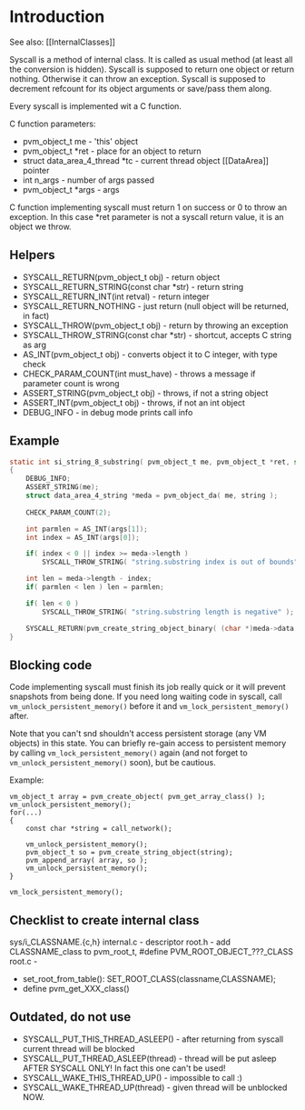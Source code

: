 # Introduction #

See also: [[InternalClasses]]

Syscall is a method of internal class. It is called as usual method (at least all the conversion is hidden). 
Syscall is supposed to return one object or return nothing. Otherwise it can throw an exception.
Syscall is supposed to decrement refcount for its object arguments or save/pass them along.

Every syscall is implemented wit a C function.

C function parameters: 
* pvm_object_t me - 'this' object
* pvm_object_t *ret - place for an object to return
* struct data_area_4_thread *tc - current thread object [[DataArea]] pointer
* int n_args - number of args passed
* pvm_object_t *args - args

C function implementing syscall must return 1 on success or 0 to throw an exception. In this case *ret parameter
is not a syscall return value, it is an object we throw.

## Helpers ##

  * SYSCALL\_RETURN(pvm_object_t obj) - return object
  * SYSCALL\_RETURN\_STRING(const char *str) - return string
  * SYSCALL\_RETURN\_INT(int retval) - return integer
  * SYSCALL\_RETURN\_NOTHING - just return (null object will be returned, in fact)
  * SYSCALL\_THROW(pvm_object_t obj) - return by throwing an exception
  * SYSCALL\_THROW\_STRING(const char *str) - shortcut, accepts C string as arg
  * AS\_INT(pvm_object_t obj) - converts object it to C integer, with type check
  * CHECK\_PARAM\_COUNT(int must\_have) - throws a message if parameter count is wrong
  * ASSERT\_STRING(pvm_object_t obj) - throws, if not a string object
  * ASSERT\_INT(pvm_object_t obj) - throws, if not an int object
  * DEBUG\_INFO - in debug mode prints call info

## Example ##

```c
static int si_string_8_substring( pvm_object_t me, pvm_object_t *ret, struct data_area_4_thread *tc, int n_args, pvm_object_t *args )
{
    DEBUG_INFO;
    ASSERT_STRING(me);
    struct data_area_4_string *meda = pvm_object_da( me, string );
    
    CHECK_PARAM_COUNT(2);

    int parmlen = AS_INT(args[1]);
    int index = AS_INT(args[0]);

    if( index < 0 || index >= meda->length )
        SYSCALL_THROW_STRING( "string.substring index is out of bounds" );

    int len = meda->length - index;
    if( parmlen < len ) len = parmlen;

    if( len < 0 )
        SYSCALL_THROW_STRING( "string.substring length is negative" );

    SYSCALL_RETURN(pvm_create_string_object_binary( (char *)meda->data + index, len ));
}
```

## Blocking code ##

Code implementing syscall must finish its job really quick or it will prevent snapshots from being done. If you need
long waiting code in syscall, call ```vm_unlock_persistent_memory()``` before it and ```vm_lock_persistent_memory()``` after.

Note that you can't snd shouldn't access persistent storage (any VM objects) in this state. You can briefly
re-gain access to persistent memory by calling ```vm_lock_persistent_memory()``` again (and not forget to ```vm_unlock_persistent_memory()``` soon), but be cautious.

Example:
```
vm_object_t array = pvm_create_object( pvm_get_array_class() );
vm_unlock_persistent_memory();
for(...)
{
    const char *string = call_network();

    vm_unlock_persistent_memory();
    pvm_object_t so = pvm_create_string_object(string);
    pvm_append_array( array, so );
    vm_unlock_persistent_memory();
}

vm_lock_persistent_memory();
```

## Checklist to create internal class

sys/i_CLASSNAME.{c,h}
internal.c - descriptor
root.h - add CLASSNAME_class to pvm_root_t, #define PVM_ROOT_OBJECT_???_CLASS <next num>
root.c - 
 - set_root_from_table():     SET_ROOT_CLASS(classname,CLASSNAME);
 - define pvm_get_XXX_class()


## Outdated, do not use ##

  * SYSCALL\_PUT\_THIS\_THREAD\_ASLEEP() - after returning from syscall current thread will be blocked
  * SYSCALL\_PUT\_THREAD\_ASLEEP(thread) - thread will be put asleep AFTER SYSCALL ONLY! In fact this one can't be used!
  * SYSCALL\_WAKE\_THIS\_THREAD\_UP() - impossible to call :)
  * SYSCALL\_WAKE\_THREAD\_UP(thread) - given thread will be unblocked NOW.

